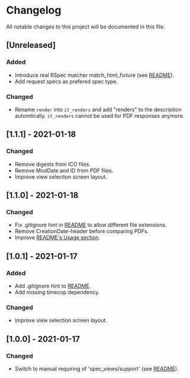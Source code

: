 # Changelog
All notable changes to this project will be documented in this file.

## [Unreleased]
### Added
- Introduce real RSpec matcher match_html_fixture (see [README](./README.md#installation)).
- Add request specs as prefered spec type.

### Changed
- Rename `render` into `it_renders` and add "renders" to the description automtically. `it_renders` cannot be used for PDF responses anymore.

## [1.1.1] - 2021-01-18
### Changed
- Remove digests from ICO files.
- Remove ModDate and ID from PDF files.
- Improve view selection screen layout.

## [1.1.0] - 2021-01-18
### Changed
- Fix .gitignore hint in [README](./README.md#installation) to allow different file extensions.
- Remove CreationDate-header before comparing PDFs.
- Improve [README's Usage section](./README.md#usage).

## [1.0.1] - 2021-01-17
### Added
- Add .gitignore hint to [README](./README.md#installation).
- Add missing timecop dependency.

### Changed
- Improve view selection screen layout.

## [1.0.0] - 2021-01-17
### Changed
- Switch to manual requiring of 'spec_views/support' (see [README](./README.md#installation)).
